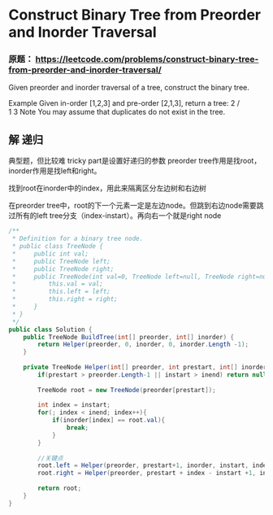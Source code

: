 # Construct Binary Tree from Preorder and Inorder Traversal

### 原题： https://leetcode.com/problems/construct-binary-tree-from-preorder-and-inorder-traversal/

Given preorder and inorder traversal of a tree, construct the binary tree.

Example
Given in-order [1,2,3] and pre-order [2,1,3], return a tree:
  2
 / \
1   3
Note
You may assume that duplicates do not exist in the tree.

## 解 递归
典型题，但比较难
tricky part是设置好递归的参数
preorder tree作用是找root， inorder作用是找left和right。

找到root在inorder中的index，用此来隔离区分左边树和右边树

在preorder tree中，root的下一个元素一定是左边node。但跳到右边node需要跳过所有的left tree分支（index-instart）。再向右一个就是right node


```c#
/**
 * Definition for a binary tree node.
 * public class TreeNode {
 *     public int val;
 *     public TreeNode left;
 *     public TreeNode right;
 *     public TreeNode(int val=0, TreeNode left=null, TreeNode right=null) {
 *         this.val = val;
 *         this.left = left;
 *         this.right = right;
 *     }
 * }
 */
public class Solution {
    public TreeNode BuildTree(int[] preorder, int[] inorder) {
        return Helper(preorder, 0, inorder, 0, inorder.Length -1);
    }
    
    private TreeNode Helper(int[] preorder, int prestart, int[] inorder, int instart, int inend){
        if(prestart > preorder.Length-1 || instart > inend) return null;    //终止条件
        
        TreeNode root = new TreeNode(preorder[prestart]);
        
        int index = instart;
        for(; index < inend; index++){
            if(inorder[index] == root.val){
                break;
            }
        }
        
        //关键点
        root.left = Helper(preorder, prestart+1, inorder, instart, index -1);
        root.right = Helper(preorder, prestart + index - instart +1, inorder, index + 1, inend);
        
        return root;
    }
}

```

